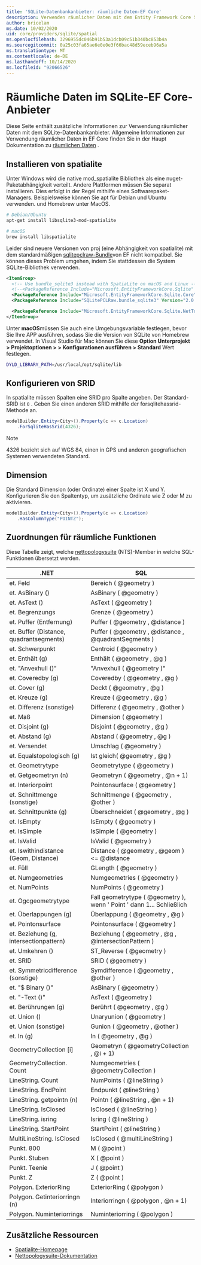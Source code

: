 ```yaml
---
title: 'SQLite-Datenbankanbieter: räumliche Daten-EF Core'
description: Verwenden räumlicher Daten mit dem Entity Framework Core SQLite-Datenbankanbieter
author: bricelam
ms.date: 10/02/2020
uid: core/providers/sqlite/spatial
ms.openlocfilehash: 3296955dc046b91b53a1dcb09c51b340bc853b4a
ms.sourcegitcommit: 0a25c03fa65ae6e0e0e3f66bac48d59eceb96a5a
ms.translationtype: MT
ms.contentlocale: de-DE
ms.lasthandoff: 10/14/2020
ms.locfileid: "92066526"
---
```

# <a name="spatial-data-in-the-sqlite-ef-core-provider"></a>Räumliche Daten im SQLite-EF Core-Anbieter

Diese Seite enthält zusätzliche Informationen zur Verwendung räumlicher Daten mit dem SQLite-Datenbankanbieter. Allgemeine Informationen zur Verwendung räumlicher Daten in EF Core finden Sie in der Haupt Dokumentation zu [räumlichen Daten](xref:core/modeling/spatial) .

## <a name="installing-spatialite"></a>Installieren von spatialite

Unter Windows wird die native mod_spatialite Bibliothek als eine nuget-Paketabhängigkeit verteilt. Andere Plattformen müssen Sie separat installieren. Dies erfolgt in der Regel mithilfe eines Softwarepaket-Managers. Beispielsweise können Sie apt für Debian und Ubuntu verwenden. und Homebrew unter MacOS.

```bash
# Debian/Ubuntu
apt-get install libsqlite3-mod-spatialite

# macOS
brew install libspatialite
```

Leider sind neuere Versionen von proj (eine Abhängigkeit von spatialite) mit dem standardmäßigen [sqlitepclraw-Bundle](/dotnet/standard/data/sqlite/custom-versions#bundles)von EF nicht kompatibel. Sie können dieses Problem umgehen, indem Sie stattdessen die System SQLite-Bibliothek verwenden.

```xml
<ItemGroup>
  <!-- Use bundle_sqlite3 instead with SpatiaLite on macOS and Linux -->
  <!--<PackageReference Include="Microsoft.EntityFrameworkCore.Sqlite" Version="3.1.0" />-->
  <PackageReference Include="Microsoft.EntityFrameworkCore.Sqlite.Core" Version="3.1.0" />
  <PackageReference Include="SQLitePCLRaw.bundle_sqlite3" Version="2.0.4" />

  <PackageReference Include="Microsoft.EntityFrameworkCore.Sqlite.NetTopologySuite" Version="3.1.0" />
</ItemGroup>
```

Unter **macOS**müssen Sie auch eine Umgebungsvariable festlegen, bevor Sie Ihre APP ausführen, sodass Sie die Version von SQLite von Homebrew verwendet. In Visual Studio für Mac können Sie diese **Option Unterprojekt > Projektoptionen > > Konfigurationen ausführen > Standard** Wert festlegen.

```bash
DYLD_LIBRARY_PATH=/usr/local/opt/sqlite/lib
```

## <a name="configuring-srid"></a>Konfigurieren von SRID

In spatialite müssen Spalten eine SRID pro Spalte angeben. Der Standard-SRID ist `0` . Geben Sie einen anderen SRID mithilfe der forsqlitehassrid-Methode an.

```csharp
modelBuilder.Entity<City>().Property(c => c.Location)
    .ForSqliteHasSrid(4326);
```

> [!NOTE]
> 4326 bezieht sich auf WGS 84, einen in GPS und anderen geografischen Systemen verwendeten Standard.

## <a name="dimension"></a>Dimension

Die Standard Dimension (oder Ordinate) einer Spalte ist X und Y. Konfigurieren Sie den Spaltentyp, um zusätzliche Ordinate wie Z oder M zu aktivieren.

```csharp
modelBuilder.Entity<City>().Property(c => c.Location)
    .HasColumnType("POINTZ");
```

## <a name="spatial-function-mappings"></a>Zuordnungen für räumliche Funktionen

Diese Tabelle zeigt, welche [nettopologysuite](https://nettopologysuite.github.io/NetTopologySuite/) (NTS)-Member in welche SQL-Funktionen übersetzt werden.

.NET                                        | SQL
------------------------------------------- | ---
et. Feld                               | Bereich ( @geometry )
et. AsBinary ()                         | AsBinary ( @geometry )
et. AsText ()                           | AsText ( @geometry )
et. Begrenzungs                           | Grenze ( @geometry )
et. Puffer (Entfernung)                   | Puffer ( @geometry , @distance )
et. Buffer (Distance, quadrantsegments) | Puffer ( @geometry , @distance , @quadrantSegments )
et. Schwerpunkt                           | Centroid ( @geometry )
et. Enthält (g)                        | Enthält ( @geometry , @g )
et. "Anvexhull ()"                       | "Anvexhull ( @geometry )"
et. Coveredby (g)                       | Coveredby ( @geometry , @g )
et. Cover (g)                          | Deckt ( @geometry , @g )
et. Kreuze (g)                         | Kreuze ( @geometry , @g )
et. Differenz (sonstige)                  | Differenz ( @geometry , @other )
et. Maß                          | Dimension ( @geometry )
et. Disjoint (g)                        | Disjoint ( @geometry , @g )
et. Abstand (g)                        | Abstand ( @geometry , @g )
et. Versendet                           | Umschlag ( @geometry )
et. Equalstopologisch (g)             | Ist gleich( @geometry , @g )
et. Geometrytype                       | Geometrytype ( @geometry )
et. Getgeometryn (n)                    | Geometryn ( @geometry , @n + 1)
et. Interiorpoint                      | Pointonsurface ( @geometry )
et. Schnittmenge (sonstige)                | Schnittmenge ( @geometry , @other )
et. Schnittpunkte (g)                      | Überschneidet ( @geometry , @g )
et. IsEmpty                            | IsEmpty ( @geometry )
et. IsSimple                           | IsSimple ( @geometry )
et. IsValid                            | IsValid ( @geometry )
et. Iswithindistance (Geom, Distance)   | Distance ( @geometry , @geom ) <= @distance
et. Füll                             | GLength ( @geometry )
et. Numgeometries                      | Numgeometries ( @geometry )
et. NumPoints                          | NumPoints ( @geometry )
et. Ogcgeometrytype                    | Fall geometrytype ( @geometry ), wenn ' Point ' dann 1... Schließlich
et. Überlappungen (g)                        | Überlappung ( @geometry , @g )
et. Pointonsurface                     | Pointonsurface ( @geometry )
et. Beziehung (g, intersectionpattern)     | Beziehung ( @geometry , @g , @intersectionPattern )
et. Umkehren ()                          | ST_Reverse ( @geometry )
et. SRID                               | SRID ( @geometry )
et. Symmetricdifference (sonstige)         | Symdifference ( @geometry , @other )
et. "$ Binary ()"                         | AsBinary ( @geometry )
et. "-Text ()"                           | AsText ( @geometry )
et. Berührungen (g)                         | Berührt ( @geometry , @g )
et. Union ()                            | Unaryunion ( @geometry )
et. Union (sonstige)                       | Gunion ( @geometry , @other )
et. In (g)                          | In ( @geometry , @g )
GeometryCollection [i]                       | Geometryn ( @geometryCollection , @i + 1)
GeometryCollection. Count                    | Numgeometries ( @geometryCollection )
LineString. Count                            | NumPoints ( @lineString )
LineString. EndPoint                         | Endpunkt ( @lineString )
LineString. getpointn (n)                     | Pointn ( @lineString , @n + 1)
LineString. IsClosed                         | IsClosed ( @lineString )
LineString. isring                           | Isring ( @lineString )
LineString. StartPoint                       | StartPoint ( @lineString )
MultiLineString. IsClosed                    | IsClosed ( @multiLineString )
Punkt. 800                                     | M ( @point )
Punkt. Stuben                                     | X ( @point )
Punkt. Teenie                                     | J ( @point )
Punkt. Z                                     | Z ( @point )
Polygon. ExteriorRing                        | ExteriorRing ( @polygon )
Polygon. Getinteriorringn (n)                 | Interiorringn ( @polygon , @n + 1)
Polygon. Numinteriorrings                    | Numinteriorring ( @polygon )

## <a name="additional-resources"></a>Zusätzliche Ressourcen

* [Spatialite-Homepage](https://www.gaia-gis.it/fossil/libspatialite)
* [Nettopologysuite-Dokumentation](https://nettopologysuite.github.io/NetTopologySuite/)
